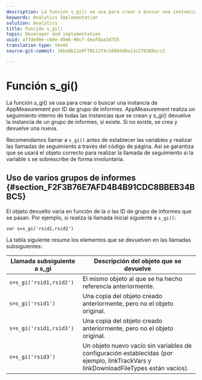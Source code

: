 ```yaml
---
description: La función s_gi() se usa para crear o buscar una instancia de AppMeasurement por ID de grupo de informes. AppMeasurement realiza un seguimiento interno de todas las instancias que se crean y s_gi() devuelve la instancia de un grupo de informes, si existe. Si no existe, se crea y devuelve una nueva.
keywords: Analytics Implementation
solution: Analytics
title: Función s_gi()
topic: Developer and implementation
uuid: a77de90e-c60e-4946-90cf-deaf8aa3d755
translation-type: tm+mt
source-git-commit: 16ba0b12e0f70112f4c10804d0a13c278388ecc2

---
```



# Función s_gi()

La función s_gi() se usa para crear o buscar una instancia de AppMeasurement por ID de grupo de informes. AppMeasurement realiza un seguimiento interno de todas las instancias que se crean y s_gi() devuelve la instancia de un grupo de informes, si existe. Si no existe, se crea y devuelve una nueva.

Recomendamos llamar a `s_gi()` antes de establecer las variables y realizar las llamadas de seguimiento a través del código de página. Así se garantiza que se usará el objeto correcto para realizar la llamada de seguimiento si la variable s se sobrescribe de forma involuntaria.

## Uso de varios grupos de informes {#section_F2F3B76E7AFD4B4B91CDC8BBEB34BBC5}

El objeto devuelto varía en función de la o las ID de grupo de informes que se pasan. Por ejemplo, si realiza la llamada inicial siguiente a `s_gi()`:

```
var s=s_gi('rsid1,rsid2')
```

La tabla siguiente resume los elementos que se devuelven en las llamadas subsiguientes:

| **Llamada subsiguiente a s_gi** | **Descripción del objeto que se devuelve** |
|---|---|
| `s=s_gi('rsid1,rsid2')` | El mismo objeto al que se ha hecho referencia anteriormente. |
| `s=s_gi('rsid1')` | Una copia del objeto creado anteriormente, pero no el objeto original. |
| `s=s_gi('rsid1,rsid3')` | Una copia del objeto creado anteriormente, pero no el objeto original. |
| `s=s_gi('rsid3')` | Un objeto nuevo vacío sin variables de configuración establecidas (por ejemplo, linkTrackVars y linkDownloadFileTypes están vacíos). |

